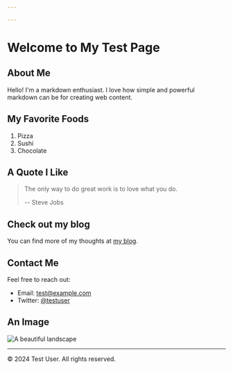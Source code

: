 ```yaml
---

---
```


# Welcome to My Test Page

## About Me

Hello! I'm a markdown enthusiast. I love how simple and powerful markdown can be for creating web content.

## My Favorite Foods

1. Pizza
2. Sushi
3. Chocolate

## A Quote I Like

> The only way to do great work is to love what you do.
>
> -- Steve Jobs

## Check out my blog

You can find more of my thoughts at [my blog](https://www.example.com).

## Contact Me

Feel free to reach out:

- Email: <test@example.com>
- Twitter: [@testuser](https://twitter.com/testuser)

## An Image

![A beautiful landscape](https://example.com/landscape.jpg)

---

<footer>
  <p>© 2024 Test User. All rights reserved.</p>
</footer>
